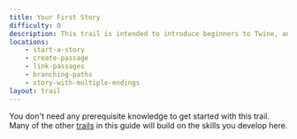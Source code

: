 ```yaml
---
title: Your First Story
difficulty: 0
description: This trail is intended to introduce beginners to Twine, and help them create a simple interactive story. Follow this trail to learn the basics! You'll learn about how to use the Twine interface, how to write and test the different parts of your story, how to link scenes together, and how to create a simple choose-your-own-adventure-style story that offers choices for the reader than affect the outcome.
locations:
    - start-a-story
    - create-passage
    - link-passages
    - branching-paths
    - story-with-multiple-endings
layout: trail
---
```


You don't need any prerequisite knowledge to get started with this trail. Many of the other [trails](/trails) in this guide will build on the skills you develop here.